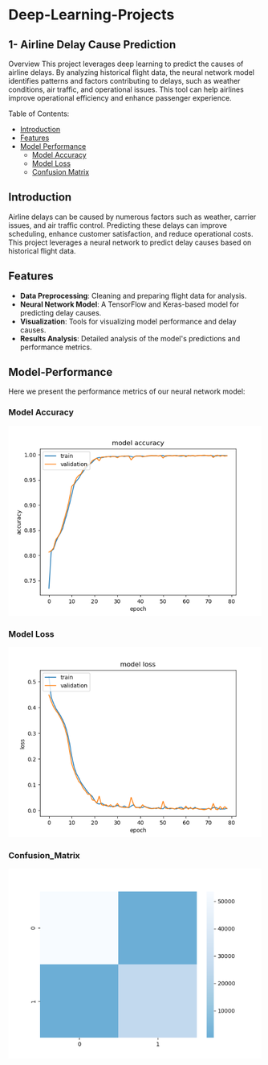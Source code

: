 # Deep-Learning-Projects
## 1- Airline Delay Cause Prediction

Overview
This project leverages deep learning to predict the causes of airline delays. By analyzing historical flight data, the neural network model identifies patterns and factors contributing to delays, such as weather conditions, air traffic, and operational issues. This tool can help airlines improve operational efficiency and enhance passenger experience.

Table of Contents: 
- [Introduction](#introduction)
- [Features](#features)
- [Model Performance](#Model-Performance)
  - [Model Accuracy](#model-accuracy)
  - [Model Loss](#model-loss)
  - [Confusion Matrix](#Confusion_Matrix)
    
## Introduction

Airline delays can be caused by numerous factors such as weather, carrier issues, and air traffic control. Predicting these delays can improve scheduling, enhance customer satisfaction, and reduce operational costs. This project leverages a neural network to predict delay causes based on historical flight data.

## Features

- **Data Preprocessing**: Cleaning and preparing flight data for analysis.
- **Neural Network Model**: A TensorFlow and Keras-based model for predicting delay causes.
- **Visualization**: Tools for visualizing model performance and delay causes.
- **Results Analysis**: Detailed analysis of the model's predictions and performance metrics.

## Model-Performance

Here we present the performance metrics of our neural network model:

### Model Accuracy
![Accuracy](https://github.com/KhaledElshamy/Airline-Delay-Cause-Prediction/blob/main/DNN/Accuracy.png)

### Model Loss
![Loss](https://github.com/KhaledElshamy/Airline-Delay-Cause-Prediction/blob/main/DNN/Loss.png)

### Confusion_Matrix 
![Confusion Matrix](https://github.com/KhaledElshamy/Airline-Delay-Cause-Prediction/blob/main/DNN/ConfusionMatrix.png)
